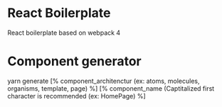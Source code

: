 # React Boilerplate 

React boilerplate based on webpack 4


# Component generator

yarn generate [% component_architenctur (ex: atoms, molecules, organisms, template, page) %] [% component_name (Captitalized first character is recommended (ex: HomePage) %]

